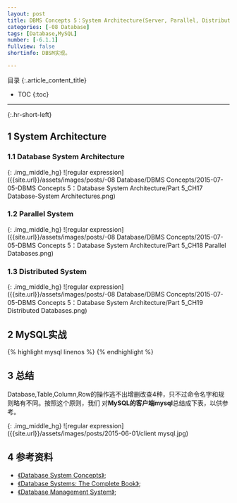 ```yaml
---
layout: post
title: DBMS Concepts 5：System Architecture(Server, Parallel, Distributed)
categories: [-08 Database]
tags: [Database,MySQL]
number: [-6.1.1]
fullview: false
shortinfo: DBSM实现。

---
```

目录
{:.article_content_title}


* TOC
{:toc}

---
{:.hr-short-left}

## 1 System Architecture ##

### 1.1  Database System Architecture

{: .img_middle_hg}
![regular expression]({{site.url}}/assets/images/posts/-08 Database/DBMS Concepts/2015-07-05-DBMS Concepts 5：Database System Architecture/Part 5_CH17 Database-System Architectures.png)

### 1.2 Parallel System

{: .img_middle_hg}
![regular expression]({{site.url}}/assets/images/posts/-08 Database/DBMS Concepts/2015-07-05-DBMS Concepts 5：Database System Architecture/Part 5_CH18 Parallel Databases.png)

### 1.3 Distributed System

{: .img_middle_hg}
![regular expression]({{site.url}}/assets/images/posts/-08 Database/DBMS Concepts/2015-07-05-DBMS Concepts 5：Database System Architecture/Part 5_CH19 Distributed Databases.png)


## 2 MySQL实战 ## 

{% highlight mysql linenos %}
{% endhighlight %}


## 3 总结 ##

Database,Table,Column,Row的操作逃不出增删改查4种，只不过命令名字和规则略有不同。按照这个原则，我们
对**MySQL的客户端mysql**总结成下表，以供参考。

{: .img_middle_hg}
![regular expression]({{site.url}}/assets/images/posts/2015-06-01/client mysql.jpg)


## 4 参考资料 ##
- [《Database System Concepts》](https://www.amazon.com/Database-Concepts-Abraham-Silberschatz-Professor/dp/0073523321);
- [《Database Systems: The Complete Book》](https://www.amazon.com/Database-Systems-Complete-Book-2nd/dp/0131873253);
- [《Database Management System》](https://www.amazon.com/Database-Management-Systems-Raghu-Ramakrishnan/dp/0072465638);





